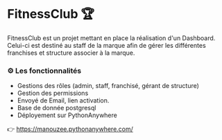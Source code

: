 # FitnessClub 🏆

FitnessClub est un projet mettant en place la réalisation d'un Dashboard. 
Celui-ci est destiné au staff de la marque afin de gérer les différentes franchises et structure associer à la marque.

### ⚙️ Les fonctionnalités
- Gestions des rôles (admin, staff, franchisé, gérant de structure)
- Gestion des permissions
- Envoyé de Email, lien activation.
- Base de donnée postgresql 
- Déployement sur PythonAnywhere

👉 https://manouzee.pythonanywhere.com/
